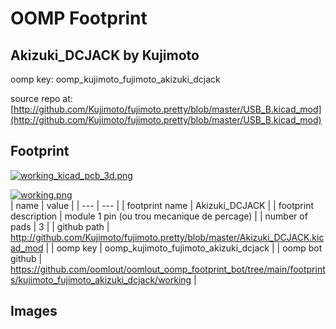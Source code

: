 # OOMP Footprint  
## Akizuki_DCJACK  by Kujimoto  
  
oomp key: oomp_kujimoto_fujimoto_akizuki_dcjack  
  
source repo at: [http://github.com/Kujimoto/fujimoto.pretty/blob/master/USB_B.kicad_mod](http://github.com/Kujimoto/fujimoto.pretty/blob/master/USB_B.kicad_mod)  
## Footprint  
  
[![working_kicad_pcb_3d.png](working_kicad_pcb_3d_600.png)](working_kicad_pcb_3d.png)  
  
[![working.png](working_600.png)](working.png)  
| name | value | 
| --- | --- | 
| footprint name | Akizuki_DCJACK | 
| footprint description | module 1 pin (ou trou mecanique de percage) | 
| number of pads | 3 | 
| github path | http://github.com/Kujimoto/fujimoto.pretty/blob/master/Akizuki_DCJACK.kicad_mod | 
| oomp key | oomp_kujimoto_fujimoto_akizuki_dcjack | 
| oomp bot github | https://github.com/oomlout/oomlout_oomp_footprint_bot/tree/main/footprints/kujimoto_fujimoto_akizuki_dcjack/working | 
## Images  
